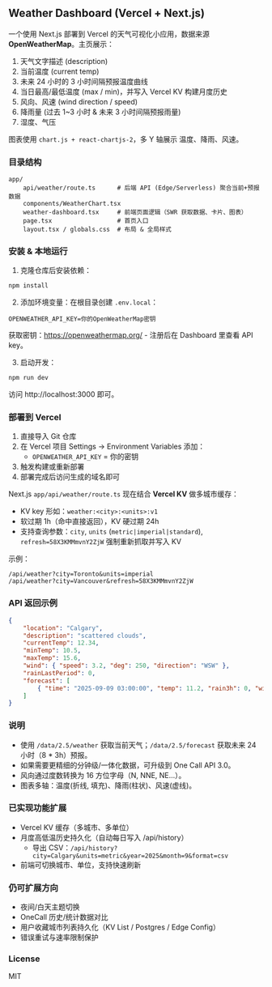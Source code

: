 ## Weather Dashboard (Vercel + Next.js)

一个使用 Next.js 部署到 Vercel 的天气可视化小应用，数据来源 **OpenWeatherMap**。主页展示：

1. 天气文字描述 (description)
2. 当前温度 (current temp)
3. 未来 24 小时的 3 小时间隔预报温度曲线
4. 当日最高/最低温度 (max / min)，并写入 Vercel KV 构建月度历史
5. 风向、风速 (wind direction / speed)
6. 降雨量 (过去 1~3 小时 & 未来 3 小时间隔预报雨量)
7. 湿度、气压

图表使用 `chart.js + react-chartjs-2`，多 Y 轴展示 温度、降雨、风速。

### 目录结构

```
app/
	api/weather/route.ts      # 后端 API (Edge/Serverless) 聚合当前+预报数据
	components/WeatherChart.tsx
	weather-dashboard.tsx     # 前端页面逻辑（SWR 获取数据、卡片、图表）
	page.tsx                  # 首页入口
	layout.tsx / globals.css  # 布局 & 全局样式
```

### 安装 & 本地运行

1. 克隆仓库后安装依赖：

```bash
npm install
```

2. 添加环境变量：在根目录创建 `.env.local`：

```
OPENWEATHER_API_KEY=你的OpenWeatherMap密钥
```

获取密钥：https://openweathermap.org/ - 注册后在 Dashboard 里查看 API key。

3. 启动开发：

```bash
npm run dev
```

访问 http://localhost:3000 即可。

### 部署到 Vercel

1. 直接导入 Git 仓库
2. 在 Vercel 项目 Settings -> Environment Variables 添加：
	 - `OPENWEATHER_API_KEY` = 你的密钥
3. 触发构建或重新部署
4. 部署完成后访问生成的域名即可

Next.js `app/api/weather/route.ts` 现在结合 **Vercel KV** 做多城市缓存：

- KV key 形如：`weather:<city>:<units>:v1`
- 软过期 1h（命中直接返回），KV 硬过期 24h
- 支持查询参数：`city`, `units` (`metric|imperial|standard`), `refresh=58X3KMMmvnY2ZjW` 强制重新抓取并写入 KV

示例：

```
/api/weather?city=Toronto&units=imperial
/api/weather?city=Vancouver&refresh=58X3KMMmvnY2ZjW
```

### API 返回示例

```json
{
	"location": "Calgary",
	"description": "scattered clouds",
	"currentTemp": 12.34,
	"minTemp": 10.5,
	"maxTemp": 15.6,
	"wind": { "speed": 3.2, "deg": 250, "direction": "WSW" },
	"rainLastPeriod": 0,
	"forecast": [
		{ "time": "2025-09-09 03:00:00", "temp": 11.2, "rain3h": 0, "windSpeed": 2.7, "windDir": "SW" }
	]
}
```

### 说明

- 使用 `/data/2.5/weather` 获取当前天气；`/data/2.5/forecast` 获取未来 24 小时（8 * 3h）预报。
- 如果需要更精细的分钟级/一体化数据，可升级到 One Call API 3.0。
- 风向通过度数转换为 16 方位字母（N, NNE, NE...）。
- 图表多轴：温度(折线, 填充)、降雨(柱状)、风速(虚线)。

### 已实现功能扩展

- Vercel KV 缓存（多城市、多单位）
- 月度高低温历史持久化（自动每日写入 /api/history）
	- 导出 CSV：`/api/history?city=Calgary&units=metric&year=2025&month=9&format=csv`
- 前端可切换城市、单位，支持快速刷新

### 仍可扩展方向

- 夜间/白天主题切换
- OneCall 历史/统计数据对比
- 用户收藏城市列表持久化（KV List / Postgres / Edge Config）
- 错误重试与速率限制保护

### License

MIT


